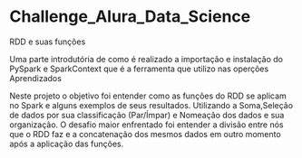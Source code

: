# Challenge_Alura_Data_Science
RDD e suas funções

Uma parte introdutória de como é realizado a importação e instalação do PySpark e SparkContext que é a ferramenta que utilizo nas operções
Aprendizados

Neste projeto o objetivo foi entender como as funções do RDD se aplicam no Spark e alguns exemplos de seus resultados. Utilizando a Soma,Seleção de dados por sua classificação (Par/Ímpar) e Nomeação dos dados e sua organização. O desafio maior enfrentado foi entender a divisão entre nós que o RDD faz e a concatenação dos mesmos dados em outro momento após a aplicação das funções.
